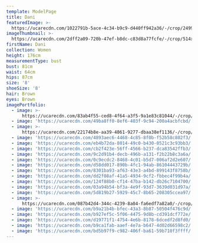 ```yaml
---
template: ModelPage
title: Dani
featuredImage: >-
  https://ucarecdn.com/1022791b-5ace-4c34-b9c9-d440ff942a36/-/crop/2499x1171/0,83/-/preview/
imageThumbnail: >-
  https://ucarecdn.com/2dff2a09-720b-47ef-b8dc-c83d8a77fcfe/-/crop/514x780/137,0/-/preview/
firstName: Dani
collection: Women
height: 176cm
measurementType: bust
bust: 81cm
waist: 64cm
hips: 87cm
size: '8'
shoeSize: '8'
hair: Brown
eyes: Brown
imagePortfolio:
  - image: >-
      https://ucarecdn.com/83ab4f55-ced8-4f64-a3f5-9a1e83c81044/-/crop/614x775/78,0/-/preview/
  - image: 'https://ucarecdn.com/49ba8ff0-8ef6-403f-9c94-200a4acbfcbd/'
  - image: >-
      https://ucarecdn.com/22174b8e-aa39-4861-9277-dbaa38ef1136/-/crop/1667x2936/333,0/-/preview/
  - image: 'https://ucarecdn.com/4893aec6-4468-4c85-8f0b-f52b58c802f3/'
  - image: 'https://ucarecdn.com/eb4b72da-8014-49c0-b430-0521c3c93bb3/'
  - image: 'https://ucarecdn.com/cb2f423e-56ff-4566-b237-dca83542ffb3/'
  - image: 'https://ucarecdn.com/9c2d91b4-decb-496b-a131-f2b22b8c3a6a/'
  - image: 'https://ucarecdn.com/0c9ecdc2-8468-4c01-b5d7-006af2d2e607/'
  - image: 'https://ucarecdn.com/d58dd017-890b-4fc1-94ab-86104443729b/'
  - image: 'https://ucarecdn.com/8301ba93-af63-43e3-a4bd-899143f8758b/'
  - image: 'https://ucarecdn.com/dd2f08af-41a5-4934-9cf2-fbbec4f99b4a/'
  - image: 'https://ucarecdn.com/124f88b0-cf14-47ba-b142-db26c7104700/'
  - image: 'https://ucarecdn.com/03a94b54-bf3a-4e9f-93d7-3639d031d97a/'
  - image: 'https://ucarecdn.com/5d819b27-5929-45c7-8b65-208305ccea97/'
  - image: >-
      https://ucarecdn.com/087b42d4-344c-4239-8a04-fa6edf7a82a0/-/crop/920x1041/0,339/-/preview/
  - image: 'https://ucarecdn.com/b9a21b4b-bfec-43a3-8b87-50504f476c9d/'
  - image: 'https://ucarecdn.com/b927ef5c-5f06-4475-9d8b-cd391dcf772e/'
  - image: 'https://ucarecdn.com/d19771f1-4754-4e6b-8178-6dcedf2d8fd0/'
  - image: 'https://ucarecdn.com/b9ca1fab-aaef-4e7a-b647-4d02d66598c2/'
  - image: 'https://ucarecdn.com/bd5b97f9-c982-406f-ba61-59b710f3ffff/'
---
```


